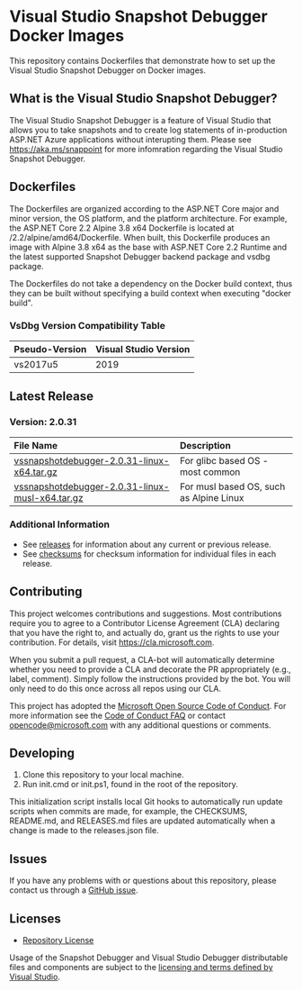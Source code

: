 [//]: # (WARNING! This is a file that is automatically generated from the /templates/README.md.template file.)
[//]: # (DO NOT edit the README.md file directly, otherwise its contents will be automatically overwritten from the template.)
[//]: # (Any intended change to the README.md file must be made in the /templates/README.md.template file.)

# Visual Studio Snapshot Debugger Docker Images

This repository contains Dockerfiles that demonstrate how to set up the Visual Studio Snapshot Debugger on Docker images.

## What is the Visual Studio Snapshot Debugger?

The Visual Studio Snapshot Debugger is a feature of Visual Studio that allows you to take snapshots and to create log statements of in-production ASP.NET Azure
applications without interupting them. Please see https://aka.ms/snappoint for more infomration regarding the Visual Studio Snapshot Debugger.

## Dockerfiles

The Dockerfiles are organized according to the ASP.NET Core major and minor version, the OS platform, and the platform architecture.
For example, the ASP.NET Core 2.2 Alpine 3.8 x64 Dockerfile is located at /2.2/alpine/amd64/Dockerfile. When built, this Dockerfile produces
an image with Alpine 3.8 x64 as the base with ASP.NET Core 2.2 Runtime and the latest supported Snapshot Debugger backend package and vsdbg package.

The Dockerfiles do not take a dependency on the Docker build context, thus they can be built without specifying a build context when executing "docker build".

### VsDbg Version Compatibility Table

Pseudo-Version | Visual Studio Version
:--------------|:-----------
vs2017u5       | 2019

## Latest Release

### Version: 2.0.31
File Name | Description
:---------|:-----------
[vssnapshotdebugger-2.0.31-linux-x64.tar.gz](https://aka.ms/vssnapshotdebugger/release/2.0.31/vssnapshotdebugger-2.0.31-linux-x64.tar.gz) | For glibc based OS - most common
[vssnapshotdebugger-2.0.31-linux-musl-x64.tar.gz](https://aka.ms/vssnapshotdebugger/release/2.0.31/vssnapshotdebugger-2.0.31-linux-musl-x64.tar.gz) | For musl based OS, such as Alpine Linux

### Additional Information

- See [releases](https://github.com/microsoft/vssnapshotdebugger-docker/blob/master/RELEASES.md) for information about any current or previous release.
- See [checksums](https://github.com/microsoft/vssnapshotdebugger-docker/blob/master/CHECKSUMS) for checksum information for individual files in each release.

## Contributing

This project welcomes contributions and suggestions.  Most contributions require you to agree to a
Contributor License Agreement (CLA) declaring that you have the right to, and actually do, grant us
the rights to use your contribution. For details, visit https://cla.microsoft.com.

When you submit a pull request, a CLA-bot will automatically determine whether you need to provide
a CLA and decorate the PR appropriately (e.g., label, comment). Simply follow the instructions
provided by the bot. You will only need to do this once across all repos using our CLA.

This project has adopted the [Microsoft Open Source Code of Conduct](https://opensource.microsoft.com/codeofconduct/).
For more information see the [Code of Conduct FAQ](https://opensource.microsoft.com/codeofconduct/faq/) or
contact [opencode@microsoft.com](mailto:opencode@microsoft.com) with any additional questions or comments.

## Developing

1. Clone this repository to your local machine.
2. Run init.cmd or init.ps1, found in the root of the repository.

This initialization script installs local Git hooks to automatically run update scripts when commits are made,
for example, the CHECKSUMS, README.md, and RELEASES.md files are updated automatically when a change is made to
the releases.json file.

## Issues

If you have any problems with or questions about this repository, please contact us through a
[GitHub issue](https://github.com/microsoft/vssnapshotdebugger-docker/issues).

## Licenses

- [Repository License](https://github.com/microsoft/vssnapshotdebugger-docker/blob/master/LICENSE)

Usage of the Snapshot Debugger and Visual Studio Debugger distributable files and components are subject to the [licensing and terms defined by Visual Studio](https://visualstudio.microsoft.com/license-terms/mlt031719/).